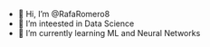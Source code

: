 - 👋 Hi, I’m @RafaRomero8
- 👀 I’m inteested in Data Science
- 🌱 I’m currently learning ML and Neural Networks


